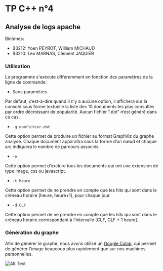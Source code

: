 # TP C++ n°4

## Analyse de logs apache

Binômes:

- B3212: Yoen PEYROT, William MICHAUD
- B3210: Leo MARNAS, Clement JAQUIER

### Utilisation

Le programme s'exécute différemment en fonction des paramètres de la ligne de commande:

- Sans paramètres

Par défaut, c’est-à-dire quand il n’y a aucune option, il affichera sur la console sous forme textuelle la liste des 10 documents les plus consultés par ordre décroissant de popularité. Aucun fichier “.dot” n’est généré dans ce cas.

- `-g nomfichier.dot`

Cette option permet de produire un fichier au format GraphViz du graphe analysé. Chaque document apparaîtra sous la forme d’un nœud et chaque arc indiquera le nombre de parcours associés.

- `-e`

Cette option permet d’exclure tous les documents qui ont une extension de type image, css ou javascript.

- `-t heure`

Cette option permet de ne prendre en compte que les hits qui sont dans le créneau horaire [heure, heure+1[, pour chaque jour.

- `-d CLF`

Cette option permet de ne prendre en compte que les hits qui sont dans le créneau horaire correspondant à l’intervalle [CLF, CLF + 1 heure].

### Génération du graphe

Afin de générer le graphe, nous avons utilisé un [Google Colab](https://colab.research.google.com/drive/1majZD5knMa9tQFhNKNB2k5eNkj9B504m?usp=sharing), qui permet de générer l'image beaucoup plus rapidement que sur nos machines personnelles.

![Alt Text](https://static.printler.com/cache/c/4/1/7/d/c/c417dc9c0acfba8b61c6a40e81636b953e9a5566.jpg)
